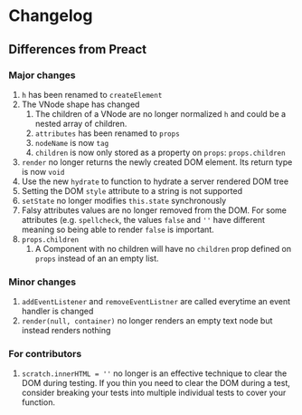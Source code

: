# Changelog

## Differences from Preact

### Major changes

1. `h` has been renamed to `createElement`
2. The VNode shape has changed
    1. The children of a VNode are no longer normalized `h` and could be a nested array of children.
    2. `attributes` has been renamed to `props`
    3. `nodeName` is now `tag`
    4. `children` is now only stored as a property on `props`: `props.children`
3. `render` no longer returns the newly created DOM element. Its return type is now `void`
4. Use the new `hydrate` to function to hydrate a server rendered DOM tree
5. Setting the DOM `style` attribute to a string is not supported
6. `setState` no longer modifies `this.state` synchronously
7. Falsy attributes values are no longer removed from the DOM. For some attributes (e.g. `spellcheck`,
   the values `false` and `''` have different meaning so being able to render `false` is important.
8. `props.children`
    1. A Component with no children will have no `children` prop defined on `props` instead of an an empty list.

### Minor changes

1. `addEventListener` and `removeEventListner` are called everytime an event handler is changed
2. `render(null, container)` no longer renders an empty text node but instead renders nothing

### For contributors

1. `scratch.innerHTML = ''` no longer is an effective technique to clear the DOM during testing. If you thin you need to
   clear the DOM during a test, consider breaking your tests into multiple individual tests to cover your function.
